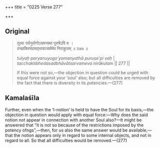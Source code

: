 +++
title = "0225 Verse 277"

+++
## Original 
>
> तुल्यः पर्यनुयोगोऽयमन्यथा पुरुषेऽपि वः ।  
> तच्छक्तिभेदसद्भावात्सर्वमेव निराकुलम् ॥ २७७ ॥ 
>
> *tulyaḥ paryanuyogo'yamanyathā puruṣe'pi vaḥ* \|  
> *tacchaktibhedasadbhāvātsarvameva nirākulam* \|\| 277 \|\| 
>
> If this were not so,—the objection in question could be urged with equal force against your ‘soul’ also; but all difficulties are removed by the fact that there is diversity in its potencies.—(277)



## Kamalaśīla

Further, even when the ‘I-notion’ is held to have the Soul for its basis,—the objection in question would apply with equal force:—Why does the said notion not appear in connection with another Soul also?—It might be answered that “it is not so because of the restrictions imposed by the potency ofngs”,—then, for us also the same answer would be available,—that the notion appears only in regard to some internal objects, and not in regard to all. So that all difficulties would be removed.—(277)


